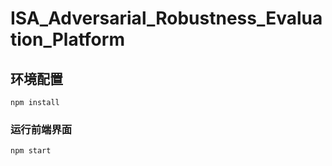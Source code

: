 # ISA_Adversarial_Robustness_Evaluation_Platform
## 环境配置
```
npm install
```

### 运行前端界面
```
npm start
```

